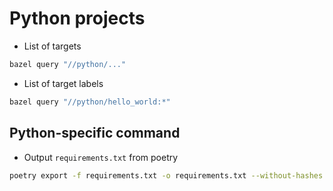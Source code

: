 # Python projects

- List of targets

```sh
bazel query "//python/..."
```

- List of target labels

```sh
bazel query "//python/hello_world:*"
```

## Python-specific command

- Output `requirements.txt` from poetry

```sh
poetry export -f requirements.txt -o requirements.txt --without-hashes
```
